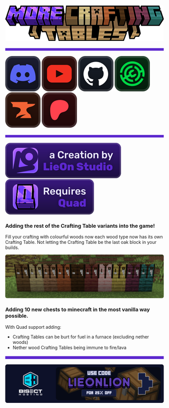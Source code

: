 ![](https://raw.githubusercontent.com/LieOnLion/LieOnLion/main/images/mod-titles/more-crafting-tables.png)

![](https://raw.githubusercontent.com/LieOnLion/LieOnLion/main/images/strip/lol.png)

[![discord](https://raw.githubusercontent.com/LieOnLion/LieOnLion/main/images/badges/buttons/discord.svg)](https://discord.com/invite/sA42pp6cuX)
[![youtube](https://raw.githubusercontent.com/LieOnLion/LieOnLion/main/images/badges/buttons/youtube.svg)](https://www.youtube.com/@lieonlion?sub_confirmation=1)
[![github](https://raw.githubusercontent.com/LieOnLion/LieOnLion/main/images/badges/buttons/github.svg)](https://github.com/LieOnLion/More-Crafting-Tables)
[![modrinth](https://raw.githubusercontent.com/LieOnLion/LieOnLion/main/images/badges/buttons/modrinth.svg)](https://modrinth.com/user/LieOnLion)
[![curseforge](https://raw.githubusercontent.com/LieOnLion/LieOnLion/main/images/badges/buttons/curseforge.svg)](https://www.curseforge.com/members/lieonlion)
[![patreon](https://raw.githubusercontent.com/LieOnLion/LieOnLion/main/images/badges/buttons/patreon.svg)](https://www.patreon.com/LieOnLion)

![](https://raw.githubusercontent.com/LieOnLion/LieOnLion/main/images/strip/lol.png)

[![](https://raw.githubusercontent.com/LieOnLion/LieOnLion/main/images/badges/a-creation-by-lieon-studio.svg)](https://modrinth.com/organization/lieonstudios)
[![](https://raw.githubusercontent.com/LieOnLion/LieOnLion/main/images/badges/requires-quad.svg)](https://modrinth.com/mod/quad)

### Adding the rest of the Crafting Table variants into the game!
Fill your crafting with colourful woods now each wood type now has its own Crafting Table. Not letting the Crafting Table be the last oak block in your builds.

![](https://raw.githubusercontent.com/LieOnLion/More-Crafting-Tables/main/img/vanillaTables.png)

### Adding 10 new chests to minecraft in the most vanilla way possible.

With Quad support adding:
- Crafting Tables can be burt for fuel in a furnace (excluding nether woods)
- Nether wood Crafting Tables being immune to fire/lava

![](https://raw.githubusercontent.com/LieOnLion/LieOnLion/main/images/strip/lol.png)

[**![](https://raw.githubusercontent.com/LieOnLion/LieOnLion/main/images/banners/bisect-banner-spruce-chest.png)**](https://bisecthosting.com/LieOnLion)